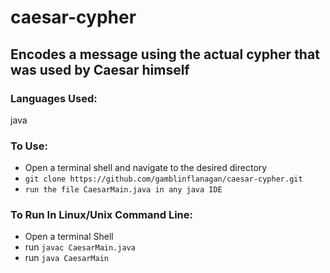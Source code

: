 # caesar-cypher
## Encodes a message using the actual cypher that was used by Caesar himself

### Languages Used:

java


### To Use:

* Open a terminal shell and navigate to the desired directory 
* `git clone https://github.com/gamblinflanagan/caesar-cypher.git`
* `run the file CaesarMain.java in any java IDE`

### To Run In Linux/Unix Command Line:

* Open a terminal Shell
* run `javac CaesarMain.java`
* run `java CaesarMain`
